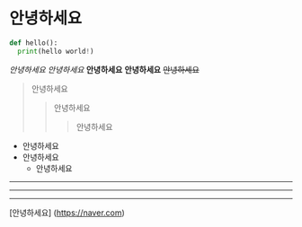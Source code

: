 # 안녕하세요
```python
def hello():
  print(hello world!)
```
*안녕하세요*
_안녕하세요_
**안녕하세요**
__안녕하세요__
~~안녕하세요~~
> 안녕하세요
> > 안녕하세요
> > > 안녕하세요
 + 안녕하세요
  + 안녕하세요
    + 안녕하세요
---
***
___
[안녕하세요] (https://naver.com)
